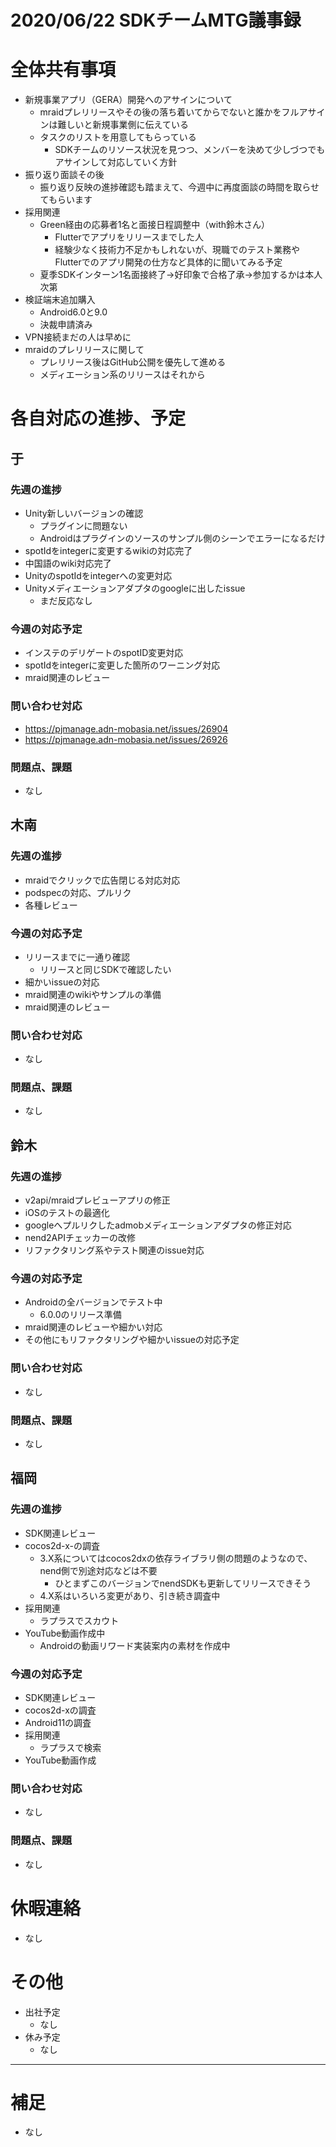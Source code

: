 # 2020/06/22 SDKチームMTG議事録

# 全体共有事項
- 新規事業アプリ（GERA）開発へのアサインについて
  - mraidプレリリースやその後の落ち着いてからでないと誰かをフルアサインは難しいと新規事業側に伝えている
  - タスクのリストを用意してもらっている
    - SDKチームのリソース状況を見つつ、メンバーを決めて少しづつでもアサインして対応していく方針
- 振り返り面談その後
  - 振り返り反映の進捗確認も踏まえて、今週中に再度面談の時間を取らせてもらいます
- 採用関連
  - Green経由の応募者1名と面接日程調整中（with鈴木さん）
    - Flutterでアプリをリリースまでした人
    - 経験少なく技術力不足かもしれないが、現職でのテスト業務やFlutterでのアプリ開発の仕方など具体的に聞いてみる予定
  - 夏季SDKインターン1名面接終了→好印象で合格了承→参加するかは本人次第
- 検証端末追加購入
  - Android6.0と9.0
  - 決裁申請済み
- VPN接続まだの人は早めに
- mraidのプレリリースに関して
  - プレリリース後はGitHub公開を優先して進める
  - メディエーション系のリリースはそれから

# 各自対応の進捗、予定
## 于
### 先週の進捗
- Unity新しいバージョンの確認
  - プラグインに問題ない
  - Androidはプラグインのソースのサンプル側のシーンでエラーになるだけ
- spotIdをintegerに変更するwikiの対応完了
- 中国語のwiki対応完了
- UnityのspotIdをintegerへの変更対応
- Unityメディエーションアダプタのgoogleに出したissue
  - まだ反応なし

### 今週の対応予定
- インステのデリゲートのspotID変更対応
- spotIdをintegerに変更した箇所のワーニング対応
- mraid関連のレビュー

### 問い合わせ対応
- https://pjmanage.adn-mobasia.net/issues/26904
- https://pjmanage.adn-mobasia.net/issues/26926

### 問題点、課題
- なし

## 木南
### 先週の進捗
- mraidでクリックで広告閉じる対応対応
- podspecの対応、プルリク
- 各種レビュー

### 今週の対応予定
- リリースまでに一通り確認
  - リリースと同じSDKで確認したい
- 細かいissueの対応
- mraid関連のwikiやサンプルの準備
- mraid関連のレビュー

### 問い合わせ対応
- なし

### 問題点、課題
- なし

## 鈴木
### 先週の進捗
- v2api/mraidプレビューアプリの修正
- iOSのテストの最適化
- googleへプルリクしたadmobメディエーションアダプタの修正対応
- nend2APIチェッカーの改修
- リファクタリング系やテスト関連のissue対応

### 今週の対応予定
- Androidの全バージョンでテスト中
  - 6.0.0のリリース準備
- mraid関連のレビューや細かい対応
- その他にもリファクタリングや細かいissueの対応予定

### 問い合わせ対応
- なし

### 問題点、課題
- なし

## 福岡
### 先週の進捗
- SDK関連レビュー
- cocos2d-x-の調査
  - 3.X系についてはcocos2dxの依存ライブラリ側の問題のようなので、nend側で別途対応などは不要
    - ひとまずこのバージョンでnendSDKも更新してリリースできそう
  - 4.X系はいろいろ変更があり、引き続き調査中
- 採用関連
  - ラプラスでスカウト
- YouTube動画作成中
  - Androidの動画リワード実装案内の素材を作成中

### 今週の対応予定
- SDK関連レビュー
- cocos2d-xの調査
- Android11の調査
- 採用関連
  - ラプラスで検索
- YouTube動画作成

### 問い合わせ対応
- なし

### 問題点、課題
- なし

# 休暇連絡
- なし

# その他
- 出社予定
  - なし
- 休み予定
  - なし

----

# 補足
- なし
